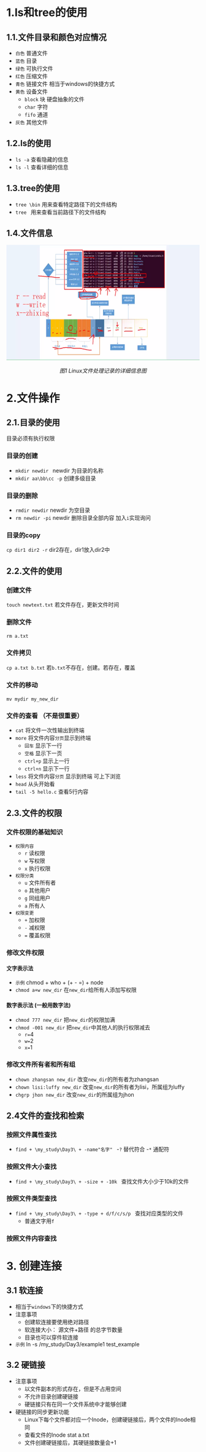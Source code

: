 # 1.ls和tree的使用
## 1.1.文件目录和颜色对应情况
  - `白色` 普通文件
  - `蓝色` 目录
  - `绿色` 可执行文件
  - `红色` 压缩文件
- `青色` 链接文件  相当于windows的快捷方式
- `黄色` 设备文件
  - `block` 块  硬盘抽象的文件
  - `char` 字符
  - `fifo` 通道
- `灰色` 其他文件
## 1.2.ls的使用
- `ls -a`  查看隐藏的信息
- `ls -l`  查看详细的信息
## 1.3.tree的使用
- `tree \bin` 用来查看特定路径下的文件结构
- `tree `     用来查看当前路径下的文件结构
## 1.4.文件信息
<p align="center">
	<img src="https://github.com/kaitokuroba7/Linux_Ubuntu_learning/blob/master/img_0032.png" alt="Sample"  width="700" height="300">
	<p align="center">
		<em> 图1 Linux文件处理记录的详细信息图</em>
	</p>
</p>

# 2.文件操作
## 2.1.目录的使用
目录必须有执行权限
### 目录的创建
- `mkdir newdir ` newdir 为目录的名称
- `mkdir aa\bb\cc -p`   创建多级目录
### 目录的删除
- `rmdir newdir` newdir 为空目录
- `rm newdir -pi` newdir 删除目录全部内容 加入`i`实现询问
### 目录的copy
`cp dir1 dir2 -r` dir2存在，dir1放入dir2中 
## 2.2.文件的使用
### 创建文件
`touch newtext.txt`  若文件存在，更新文件时间
### 删除文件
`rm a.txt`
### 文件拷贝
`cp a.txt b.txt` 若`b.txt`不存在，创建。若存在，覆盖
### 文件的移动
`mv mydir my_new_dir` 
### 文件的查看 （不是很重要）
- `cat` 将文件一次性输出到终端
- `more` 将文件内容`分页`显示到终端
  - `回车` 显示下一行
  - `空格` 显示下一页
  - `ctrl+p` 显示上一行
  - `ctrl+n` 显示下一行
- `less` 将文件内容`分页` 显示到终端 可上下浏览
- `head` 从头开始看
- `tail -5 hello.c` 查看5行内容
## 2.3.文件的权限
### 文件权限的基础知识
- `权限内容`
  - `r` 读权限
  - `w` 写权限
  - `x` 执行权限
- `权限分类`
  - `u` 文件所有者
  - `o` 其他用户
  - `g` 同组用户
  - `a` 所有人 
- `权限变更`
  - `+` 加权限
  - `-` 减权限
  - `=` 覆盖权限   
### 修改文件权限
#### 文字表示法
- `示例` chmod + who + (+ - =) + node
- `chmod a+w new_dir`  在`new_dir`给所有人添加写权限
#### 数字表示法 (一般用数字法)
- `chmod 777 new_dir` 把`new_dir`的权限加满
- `chmod -001 new_dir` 把`new_dir`中其他人的执行权限减去
  - `r=`4
  - `w=`2
  - `x=`1
 ### 修改文件所有者和所有组
 - `chown zhangsan new_dir`  改变`new_dir`的所有者为zhangsan
 - `chown lisi:luffy new_dir`  改变`new_dir`的所有者为lisi，所属组为luffy
 - `chgrp jhon new_dir`  改变`new_dir`的所属组为jhon
## 2.4文件的查找和检索
### 按照文件属性查找
- `find + \my_study\Day3\ + -name"名字" `
  -`?` 替代符合
  -`*` 通配符
### 按照文件大小查找
- `find + \my_study\Day3\ + -size + -10k `  查找文件大小少于10k的文件
### 按照文件类型查找
- `find + \my_study\Day3\ + -type + d/f/c/s/p `  查找对应类型的文件
  - 普通文字用`f`
### 按照文件内容查找

# 3. 创建连接
## 3.1 软连接
- 相当于`windows`下的快捷方式
- 注意事项
  - 创建软连接要使用绝对路径
  - 软连接大小： 源文件+路径 的总字节数量
  - 目录也可以穿件软连接
- `示例` ln -s /my_study/Day3/example1  test_example
## 3.2 硬链接
- 注意事项
  - 以文件副本的形式存在，但是不占用空间
  - 不允许目录创建硬链接
  - 硬链接只有在同一个文件系统中才能够创建
- 硬链接的同步更新功能
  - Linux下每个文件都对应一个Inode，创建硬链接后，两个文件的Inode相同
  - 查看文件的Inode stat a.txt
  - 文件创建硬链接后，其硬链接数量会+1
  
  
  











